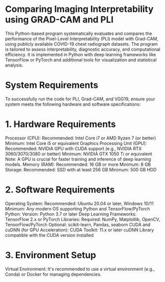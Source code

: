 # Comparing Imaging Interpretability  using GRAD-CAM and PLI
This Python-based program systematically evaluates and compares the performance of the Pixel-Level Interpretability (PLI) model with Grad-CAM, using publicly available COVID-19 chest radiograph datasets. The program is tailored to assess interpretability, diagnostic accuracy, and computational efficiency. It is implemented in Python with deep learning frameworks like TensorFlow or PyTorch and additional tools for visualization and statistical analysis.
# System Requirements
To successfully run the code for PLI, Grad-CAM, and VGG19, ensure your system meets the following hardware and software specifications:

# 1. Hardware Requirements
Processor (CPU):
Recommended: Intel Core i7 or AMD Ryzen 7 (or better)
Minimum: Intel Core i5 or equivalent
Graphics Processing Unit (GPU):
Recommended: NVIDIA GPU with CUDA support (e.g., NVIDIA RTX 3060/3070/3080 or better)
Minimum: NVIDIA GTX 1050 Ti or equivalent
Note: A GPU is crucial for faster training and inference of deep learning models.
Memory (RAM):
Recommended: 16 GB or more
Minimum: 8 GB
Storage:
Recommended: SSD with at least 256 GB
Minimum: 500 GB HDD
# 2. Software Requirements
Operating System:
Recommended: Ubuntu 20.04 or later, Windows 10/11
Minimum: Any modern OS supporting Python and TensorFlow/PyTorch
Python:
Version: Python 3.7 or later
Deep Learning Frameworks:
TensorFlow 2.x or PyTorch
Libraries:
Required: NumPy, Matplotlib, OpenCV, TensorFlow/PyTorch
Optional: scikit-learn, Pandas, seaborn
CUDA and cuDNN (for GPU Acceleration):
CUDA Toolkit: 11.x or later
cuDNN Library compatible with the CUDA version installed
# 3. Environment Setup
Virtual Environment:
It's recommended to use a virtual environment (e.g., Conda) or Docker for managing dependencies.

